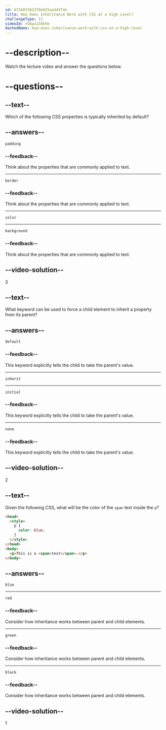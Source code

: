 ```yaml
---
id: 672b8f382370e025aadd3f4e
title: How Does Inheritance Work with CSS at a High Level?
challengeType: 11
videoId: nVAaxZ34khk
dashedName: how-does-inheritance-work-with-css-at-a-high-level
---
```


# --description--

Watch the lecture video and answer the questions below.

# --questions--

## --text--

Which of the following CSS properties is typically inherited by default?

## --answers--

`padding`

### --feedback--

Think about the properties that are commonly applied to text.

---

`border`

### --feedback--

Think about the properties that are commonly applied to text.

---

`color`

---

`background`

### --feedback--

Think about the properties that are commonly applied to text.

## --video-solution--

3

## --text--

What keyword can be used to force a child element to inherit a property from its parent?

## --answers--

`default`

### --feedback--

This keyword explicitly tells the child to take the parent's value.

---

`inherit`

---

`initial`

### --feedback--

This keyword explicitly tells the child to take the parent's value.

---

`none`

### --feedback--

This keyword explicitly tells the child to take the parent's value.

## --video-solution--

2

## --text--

Given the following CSS, what will be the color of the `span` text inside the `p`?

```html
<head>
  <style>
    p {
      color: blue;
    }
  </style>
</head>
<body>
  <p>This is a <span>test</span>.</p>
</body>
```

## --answers--

`blue`

---

`red`

### --feedback--

Consider how inheritance works between parent and child elements.

---

`green`

### --feedback--

Consider how inheritance works between parent and child elements.

---

`black`

### --feedback--

Consider how inheritance works between parent and child elements.

## --video-solution--

1
